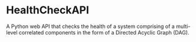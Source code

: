 # HealthCheckAPI
A Python web API that checks the health of a system comprising of a multi-level correlated components in the form of a Directed Acyclic Graph (DAG).
